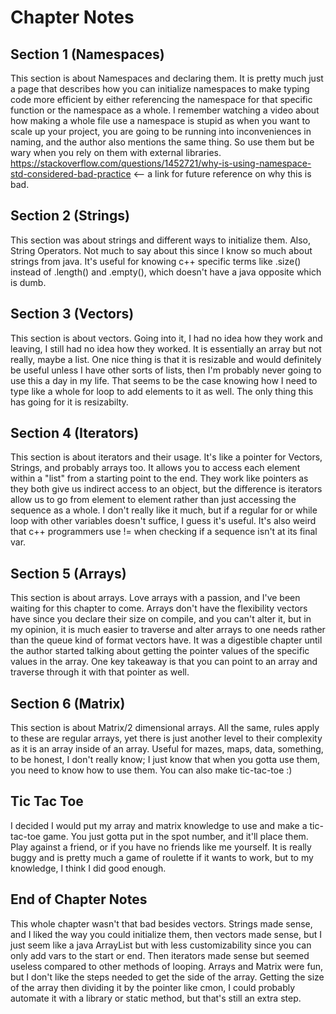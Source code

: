 # Chapter Notes

## Section 1 (Namespaces)

This section is about Namespaces and declaring them. It is pretty much just a page that describes how you can initialize namespaces to make typing code more efficient by either referencing the namespace for that specific function or the namespace as a whole. I remember watching a video about how making a whole file use a namespace is stupid as when you want to scale up your project, you are going to be running into inconveniences in naming, and the author also mentions the same thing. So use them but be wary when you rely on them with external libraries. <https://stackoverflow.com/questions/1452721/why-is-using-namespace-std-considered-bad-practice> <-- a link for future reference on why this is bad.

## Section 2 (Strings)

This section was about strings and different ways to initialize them. Also, String Operators. Not much to say about this since I know so much about strings from java. It's useful for knowing c++ specific terms like .size() instead of .length() and .empty(), which doesn't have a java opposite which is dumb.

## Section 3 (Vectors)

This section is about vectors. Going into it, I had no idea how they work and leaving, I still had no idea how they worked. It is essentially an array but not really, maybe a list. One nice thing is that it is resizable and would definitely be useful unless I have other sorts of lists, then I'm probably never going to use this a day in my life. That seems to be the case knowing how I need to type like a whole for loop to add elements to it as well. The only thing this has going for it is resizabilty.

## Section 4 (Iterators)

This section is about iterators and their usage. It's like a pointer for Vectors, Strings, and probably arrays too. It allows you to access each element within a "list" from a starting point to the end. They work like pointers as they both give us indirect access to an object, but the difference is iterators allow us to go from element to element rather than just accessing the sequence as a whole. I don't really like it much, but if a regular for or while loop with other variables doesn't suffice, I guess it's useful. It's also weird that c++ programmers use != when checking if a sequence isn't at its final var.

## Section 5 (Arrays)

This section is about arrays. Love arrays with a passion, and I've been waiting for this chapter to come. Arrays don't have the flexibility vectors have since you declare their size on compile, and you can't alter it, but in my opinion, it is much easier to traverse and alter arrays to one needs rather than the queue kind of format vectors have. It was a digestible chapter until the author started talking about getting the pointer values of the specific values in the array. One key takeaway is that you can point to an array and traverse through it with that pointer as well.

## Section 6 (Matrix)

This section is about Matrix/2 dimensional arrays. All the same, rules apply to these are regular arrays, yet there is just another level to their complexity as it is an array inside of an array. Useful for mazes, maps, data, something, to be honest, I don't really know; I just know that when you gotta use them, you need to know how to use them. You can also make tic-tac-toe :)

## Tic Tac Toe

I decided I would put my array and matrix knowledge to use and make a tic-tac-toe game. You just gotta put in the spot number, and it'll place them. Play against a friend, or if you have no friends like me yourself. It is really buggy and is pretty much a game of roulette if it wants to work, but to my knowledge, I think I did good enough.

## End of Chapter Notes

This whole chapter wasn't that bad besides vectors. Strings made sense, and I liked the way you could initialize them, then vectors made sense, but I just seem like a java ArrayList but with less customizability since you can only add vars to the start or end. Then iterators made sense but seemed useless compared to other methods of looping. Arrays and Matrix were fun, but I don't like the steps needed to get the side of the array. Getting the size of the array then dividing it by the pointer like cmon, I could probably automate it with a library or static method, but that's still an extra step.
